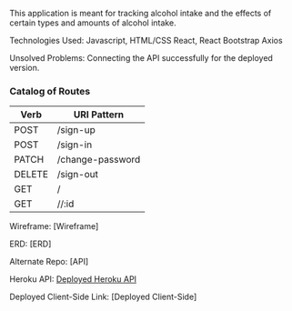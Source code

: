 This application is meant for tracking alcohol intake and the effects of 
certain types and amounts of alcohol intake. 

Technologies Used: Javascript, HTML/CSS React, React Bootstrap Axios

Unsolved Problems: Connecting the API successfully for the deployed version.

### Catalog of Routes

Verb         |	URI Pattern
------------ | -------------
POST | /sign-up
POST | /sign-in
PATCH | /change-password
DELETE | /sign-out 
GET  |  /
GET | //:id


Wireframe: [Wireframe]

ERD: [ERD]

Alternate Repo: [API]

Heroku API: [Deployed Heroku API](https://dashboard.heroku.com/apps/drink-night)

Deployed Client-Side Link: [Deployed Client-Side]
